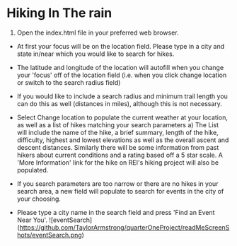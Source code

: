 # Hiking In The rain

1. Open the index.html file in your preferred web browser.
  - At first your focus will be on the location field. Please type in a city and state in/near which you would like to search for hikes.
  - The latitude and longitude of the location will autofill when you change your 'focus' off of the location field (i.e. when you click change location or switch to the search radius field)
  - If you would like to include a search radius and minimum trail length you can do this as well (distances in miles), although this is not necessary.
  - Select Change location to populate the current weather at your location, as well as a list of hikes matching your search parameters
    a) The List will include the name of the hike, a brief summary, length of the hike, difficulty, highest and lowest elevations as well as the overall ascent and descent distances. Similarly there will be some information from past hikers about current conditions and a rating based off a 5 star scale. A 'More Information' link for the hike on REI's hiking project will also be populated.

  - If you search parameters are too narrow or there are no hikes in your search area, a new field will populate to search for events in the city of your choosing.

  - Please type a city name in the search field and press 'Find an Event Near You'.
  ![eventSearch]
  (https://github.com/TaylorArmstrong/quarterOneProject/readMeScreenShots/eventSearch.png)
